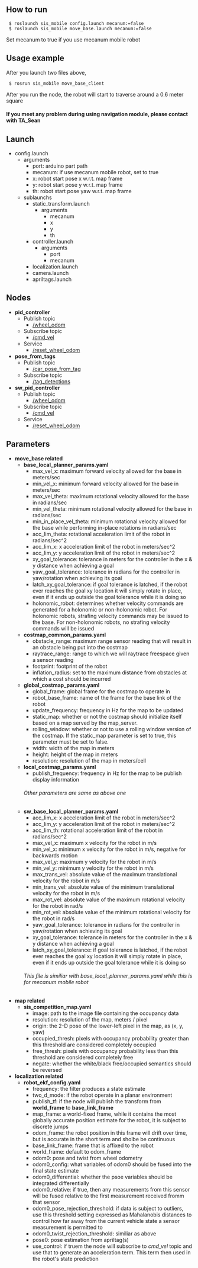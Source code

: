 ## How to run
```
 $ roslaunch sis_mobile config.launch mecanum:=false
 $ roslaunch sis_mobile move_base.launch mecanum:=false
```
Set mecanum to true if you use mecanum mobile robot
## Usage example
After you launch two files above,
```
 $ rosrun sis_mobile move_base_client
```
After you run the node, the robot will start to traverse around a 0.6 meter square
#### If you meet any problem during using navigation module, please contact with TA_Sean

## Launch
* config.launch
  * arguments
    * port: arduino part path
    * mecanum: if use mecanum mobile robot, set to true
    * x: robot start pose x w.r.t. map frame
    * y: robot start pose y w.r.t. map frame
    * th: robot start pose yaw w.r.t. map frame
  * sublaunchs
    * static_transform.launch
      * arguments
        * mecanum
        * x
        * y 
        * th
    * controller.launch
      * arguments
        * port
        * mecanum
    * localization.launch
    * camera.launch
    * apriltags.launch

## Nodes
* **pid_controller**
  * Publish topic
    * [/wheel_odom](http://docs.ros.org/melodic/api/nav_msgs/html/msg/Odometry.html)
  * Subscribe topic
    * [/cmd_vel](http://docs.ros.org/melodic/api/geometry_msgs/html/msg/Twist.html)
  * Service
    * [/reset_wheel_odom](http://docs.ros.org/melodic/api/std_srvs/html/srv/Empty.html)
* **pose_from_tags**
  * Publish topic
    * [/car_pose_from_tag](http://docs.ros.org/melodic/api/geometry_msgs/html/msg/PoseWithCovarianceStamped.html)
  * Subscribe topic
    * [/tag_detections](http://docs.ros.org/kinetic/api/apriltags2_ros/html/msg/AprilTagDetectionArray.html)
* **sw_pid_controller**
  * Publish topic
    * [/wheel_odom](http://docs.ros.org/melodic/api/nav_msgs/html/msg/Odometry.html)
  * Subscribe topic
    * [/cmd_vel](http://docs.ros.org/melodic/api/geometry_msgs/html/msg/Twist.html)
  * Service
    * [/reset_wheel_odom](http://docs.ros.org/melodic/api/std_srvs/html/srv/Empty.html)
    
## Parameters
* **move_base related**
  * **base_local_planner_params.yaml**
    * max_vel_x: maximum forward velocity allowed for the base in meters/sec
    * min_vel_x: minimum forward velocity allowed for the base in meters/sec
    * max_vel_theta: maximum rotational velocity allowed for the base in radians/sec
    * min_vel_theta: minimum rotational velocity allowed for the base in radians/sec
    * min_in_place_vel_theta: minimum rotational velocity allowed for the base while performing in-place rotations in radians/sec
    * acc_lim_theta: rotational acceleration limit of the robot in radians/sec^2
    * acc_lim_x: x acceleration limit of the robot in meters/sec^2
    * acc_lim_y: y acceleration limit of the robot in meters/sec^2
    * xy_goal_tolerance: tolerance in meters for the controller in the x & y distance when achieving a goal
    * yaw_goal_tolerance: tolerance in radians for the controller in yaw/rotation when achieving its goal
    * latch_xy_goal_tolerance: if goal tolerance is latched, if the robot ever reaches the goal xy location it will simply rotate in place, even if it ends up outside the goal tolerance while it is doing so
    * holonomic_robot: determines whether velocity commands are generated for a holonomic or non-holonomic robot. For holonomic robots, strafing velocity commands may be issued to the base. For non-holonomic robots, no strafing velocity commands will be issued
  * **costmap_common_params.yaml**
    * obstacle_range: maximum range sensor reading that will result in an obstacle being put into the costmap
    * raytrace_range: range to which we will raytrace freespace given a sensor reading
    * footprint: footprint of the robot
    * inflation_radius: set to the maximum distance from obstacles at which a cost should be incurred
  * **global_costmap_params.yaml**
    * global_frame: global frame for the costmap to operate in
    * robot_base_frame: name of the frame for the base link of the robot
    * update_frequency: frequency in Hz for the map to be updated
    * static_map: whether or not the costmap should initialize itself based on a map served by the map_server. 
    * rolling_window: whether or not to use a rolling window version of the costmap. If the static_map parameter is set to true, this parameter must be set to false.
    * width: width of the map in meters
    * height: height of the map in meters
    * resolution: resolution of the map in meters/cell
  * **local_costmap_params.yaml**
    * publish_frequency: frequency in Hz for the map to be publish display information
    ###### Other parameters are same as above one
  * **sw_base_local_planner_params.yaml**
    * acc_lim_x: x acceleration limit of the robot in meters/sec^2
    * acc_lim_y: y acceleration limit of the robot in meters/sec^2
    * acc_lim_th: rotational acceleration limit of the robot in radians/sec^2
    * max_vel_x: maximum x velocity for the robot in m/s
    * min_vel_x: minimum x velocity for the robot in m/s, negative for backwards motion
    * max_vel_y: maximum y velocity for the robot in m/s
    * min_vel_y: minimum y velocity for the robot in m/s
    * max_trans_vel: absolute value of the maximum translational velocity for the robot in m/s
    * min_trans_vel: absolute value of the minimum translational velocity for the robot in m/s
    * max_rot_vel: absolute value of the maximum rotational velocity for the robot in rad/s 
    * min_rot_vel: absolute value of the minimum rotational velocity for the robot in rad/s
    * yaw_goal_tolerance: tolerance in radians for the controller in yaw/rotation when achieving its goal 
    * xy_goal_tolerance: tolerance in meters for the controller in the x & y distance when achieving a goal
    * latch_xy_goal_tolerance: if goal tolerance is latched, if the robot ever reaches the goal xy location it will simply rotate in place, even if it ends up outside the goal tolerance while it is doing so
    ###### This file is similiar with base_local_planner_params.yaml while this is for mecanum mobile robot
* **map related**
  * **sis_competition_map.yaml**
    * image: path to the image file containing the occupancy data
    * resolution: resolution of the map, meters / pixel
    * origin: the 2-D pose of the lower-left pixel in the map, as (x, y, yaw)
    * occupied_thresh: pixels with occupancy probability greater than this threshold are considered completely occupied
    * free_thresh: pixels with occupancy probability less than this threshold are considered completely free
    * negate: whether the white/black free/occupied semantics should be reversed
* **localization related**
  * **robot_ekf_config.yaml**
    * frequency: the filter produces a state estimate
    * two_d_mode: if the robot operate in a planar environment
    * publish_tf: if the node will publish the transform from **world_frame** to **base_link_frame**
    * map_frame: a world-fixed frame, while it contains the most globally accurate position estimate for the robot, it is subject to discrete jumps
    * odom_frame: the robot position in this frame will drift over time, but is accurate in the short term and sholbe be continuous
    * base_link_frame: frame that is affixed to the robot
    * world_frame: default to odom_frame
    * odom0: pose and twist from wheel odometry
    * odom0_config: what variables of odom0 should be fused into the final state estimate 
    * odom0_differential: whether the psoe variables should be integrated differentially
    * odom0_relative: if true, then any measurements from this sensor will be fused relative to the first measurement received fromm that sensor
    * odom0_pose_rejection_threshold: if data is subject to outliers, use this threshold setting expressed as Mahalanobis distances to control how far away from the current vehicle state a sensor measurement is permitted to
    * odom0_twist_rejection_threshold: similiar as above
    * pose0: pose estimation from apriltag(s)
    * use_control: if truem the node will subscribe to *cmd_vel* topic and use that to generate an acceleration term. This term then used in the robot's state prediction

